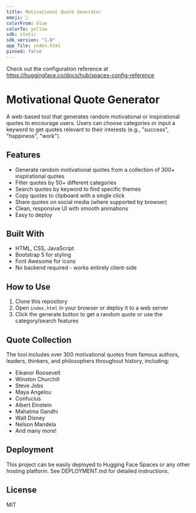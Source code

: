 ```yaml
---
title: Motivational Quote Generator
emoji: 💪
colorFrom: blue
colorTo: yellow
sdk: static
sdk_version: "1.0"
app_file: index.html
pinned: false
---
```


Check out the configuration reference at https://huggingface.co/docs/hub/spaces-config-reference

# Motivational Quote Generator

A web-based tool that generates random motivational or inspirational quotes to encourage users. Users can choose categories or input a keyword to get quotes relevant to their interests (e.g., "success", "happiness", "work").

## Features

- Generate random motivational quotes from a collection of 300+ inspirational quotes
- Filter quotes by 50+ different categories
- Search quotes by keyword to find specific themes
- Copy quotes to clipboard with a single click
- Share quotes on social media (where supported by browser)
- Clean, responsive UI with smooth animations
- Easy to deploy

## Built With

- HTML, CSS, JavaScript
- Bootstrap 5 for styling
- Font Awesome for icons
- No backend required - works entirely client-side

## How to Use

1. Clone this repository
2. Open `index.html` in your browser or deploy it to a web server
3. Click the generate button to get a random quote or use the category/search features

## Quote Collection

The tool includes over 300 motivational quotes from famous authors, leaders, thinkers, and philosophers throughout history, including:

- Eleanor Roosevelt
- Winston Churchill
- Steve Jobs
- Maya Angelou
- Confucius
- Albert Einstein
- Mahatma Gandhi
- Walt Disney
- Nelson Mandela
- And many more!

## Deployment

This project can be easily deployed to Hugging Face Spaces or any other hosting platform. See DEPLOYMENT.md for detailed instructions.

## License

MIT 